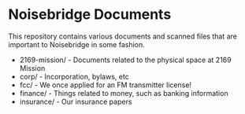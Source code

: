 Noisebridge Documents
=====================

This repository contains various documents and scanned files that are important
to Noisebridge in some fashion.

* 2169-mission/ - Documents related to the physical space at 2169 Mission
* corp/ - Incorporation, bylaws, etc
* fcc/ - We once applied for an FM transmitter license!
* finance/ - Things related to money, such as banking information
* insurance/ - Our insurance papers
